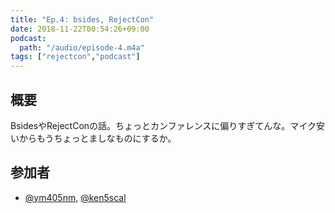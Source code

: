 ```yaml
---
title: "Ep.4: bsides, RejectCon"
date: 2018-11-22T00:54:26+09:00
podcast:
  path: "/audio/episode-4.m4a"
tags: ["rejectcon","podcast"]
---
```


## 概要
BsidesやRejectConの話。ちょっとカンファレンスに偏りすぎてんな。マイク安いからもうちょっとましなものにするか。

## 参加者                                                   
* [@ym405nm](https://twitter.com/ym405nm), [@ken5scal](https://twitter.com/ken5scal)
